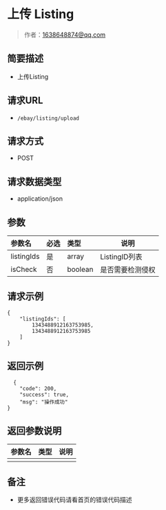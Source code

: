 # 上传 Listing

> 作者：1638648874@qq.com

## 简要描述

- 上传Listing

## 请求URL
- ` /ebay/listing/upload `

## 请求方式
- POST

## 请求数据类型
- application/json

## 参数

|参数名|必选|类型|说明|
|:----    |:---|:----- |-----   |
|listingIds |是  |array |ListingID列表   |
|isCheck |否  |boolean |是否需要检测侵权   |

## 请求示例
```
{
    "listingIds": [
		1343488912163753985,
		1343488912163753985
	]
}
```

## 返回示例

```
  {
    "code": 200,
    "success": true,
    "msg": "操作成功"
}
```

## 返回参数说明

|参数名|类型|说明|
|-----|-----|-----|
| |   | |

## 备注

- 更多返回错误代码请看首页的错误代码描述